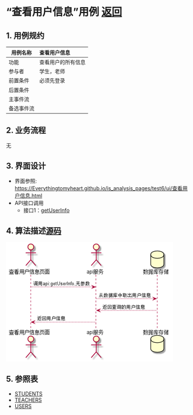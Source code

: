 # “查看用户信息”用例 [返回](../README.md)
## 1. 用例规约

|用例名称|查看用户信息|
|-------|:-------------|
|功能|查看用户的所有信息|
|参与者|学生，老师|
|前置条件|必须先登录|
|后置条件| |
|主事件流| |
|备选事件流| |

## 2. 业务流程
无

## 3. 界面设计
- 界面参照: https://Everythingtomyheart.github.io/is_analysis_pages/test6/ui/查看用户信息.html
- API接口调用
    - 接口1：[getUserInfo](../接口/getUserInfo.md)

## 4. 算法描述[源码](../源码/查看用户信息.puml)
![查看用户信息流程图](../查看用户信息.png)
    
## 5. 参照表
- [STUDENTS](../DB/README.md/#STUDENTS)
- [TEACHERS](../DB/README.md/#TEACHERS)
- [USERS](../DB/README.md/#USERS)